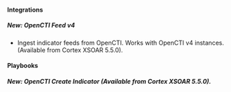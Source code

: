 
#### Integrations
##### New: OpenCTI Feed v4
- Ingest indicator feeds from OpenCTI. Works with OpenCTI v4 instances. (Available from Cortex XSOAR 5.5.0).

#### Playbooks
##### New: OpenCTI Create Indicator (Available from Cortex XSOAR 5.5.0).
